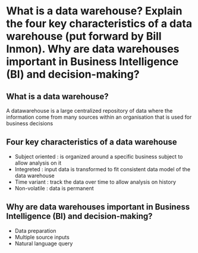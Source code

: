 # What is a data warehouse? Explain the four key characteristics of a data warehouse (put forward by Bill Inmon). Why are data warehouses important in Business Intelligence (BI) and decision-making?

## What is a data warehouse?

A datawarehouse is a large centralized repository of data where the information come from many sources within an organisation that is used for business decisions

## Four key characteristics of a data warehouse

- Subject oriented : is organized around a specific business subject to allow analysis on it
- Integreted : input data is transformed to fit consistent data model of the data warehouse 
- Time variant : track the data over time to allow analysis on history
- Non-volatile : data is permanent

## Why are data warehouses important in Business Intelligence (BI) and decision-making?

- Data preparation
- Multiple source inputs
- Natural language query